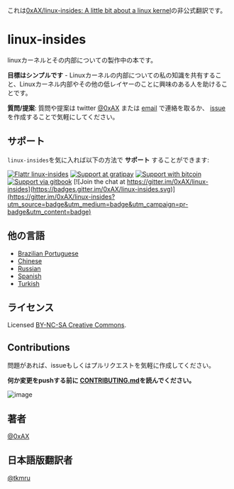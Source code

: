 これは[0xAX/linux-insides: A little bit about a linux kernel](https://github.com/0xAX/linux-insides)の非公式翻訳です。

linux-insides
===============

linuxカーネルとその内部についての製作中の本です。

**目標はシンプルです** - Linuxカーネルの内部についての私の知識を共有すること、Linuxカーネル内部やその他の低レイヤーのことに興味のある人を助けることです。

**質問/提案**: 質問や提案は twitter [@0xAX](https://twitter.com/0xAX) または [email](mailto:anotherworldofworld@gmail.com) で連絡を取るか、 [issue](https://github.com/0xAX/linux-insides/issues/new) を作成することで気軽にしてください。

サポート
-------

`linux-insides`を気に入れば以下の方法で **サポート** することができます:

[![Flattr linux-insides](https://img.shields.io/badge/donate-flattr-green.svg)](https://flattr.com/submit/auto?user_id=0xAX&url=https://github.com/0xAX/linux-insides/&title=linux-insed) [![Support at gratipay](https://img.shields.io/gratipay/0xAX.svg)](https://gratipay.com/~0xAX/) [![Support with bitcoin](https://img.shields.io/badge/donate-bitcoin-green.svg)](https://www.coinbase.com/checkouts/0bfa452a41cf52c0b3f99500b4f31685) [![Support via gitbook](https://img.shields.io/badge/donate-gitbook-green.svg)](https://gumroad.com/l/gitbook_54c9232c1db1670300055523?wanted=true) [![Join the chat at https://gitter.im/0xAX/linux-insides](https://badges.gitter.im/0xAX/linux-insides.svg)](https://gitter.im/0xAX/linux-insides?utm_source=badge&utm_medium=badge&utm_campaign=pr-badge&utm_content=badge)

他の言語
-------------------

  * [Brazilian Portuguese](https://github.com/mauri870/linux-insides)
  * [Chinese](https://github.com/MintCN/linux-insides-zh)
  * [Russian](https://github.com/proninyaroslav/linux-insides-ru)
  * [Spanish](https://github.com/leolas95/linux-insides)
  * [Turkish](https://github.com/ayyucedemirbas/linux-insides_Turkish)


ライセンス
-------------

Licensed [BY-NC-SA Creative Commons](http://creativecommons.org/licenses/by-nc-sa/4.0/).


Contributions
--------------

問題があれば、issueもしくはプルリクエストを気軽に作成してください。

**何か変更をpushする前に [CONTRIBUTING.md](https://github.com/0xAX/linux-insides/blob/master/CONTRIBUTING.md)を読んでください。**

![image](http://oi58.tinypic.com/23upobq.jpg)

著者
---------------

[@0xAX](https://twitter.com/0xAX)

日本語版翻訳者
---------------

[@tkmru](https://twitter.com/tkmru)
